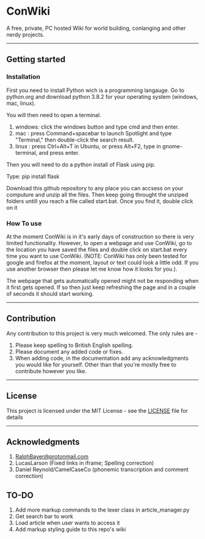 # ConWiki
A free, private, PC hosted Wiki for world building, conlanging and other nerdy projects.

---

## Getting started

### Installation
First you need to install Python wich is a programming langauge. Go to python.org and download python 3.8.2 for your operating system (windows, mac, linux).

You will then need to open a terminal. 
1. windows: click the windows button and type cmd and then enter.
2. mac    : press Command+spacebar to launch Spotlight and type "Terminal," then double-click the search result.
3. linux  : press Ctrl+Alt+T in Ubuntu, or press Alt+F2, type in gnome-terminal, and press enter.

Then you will need to do a python install of Flask using pip.

Type: pip install flask

Download this github repository to any place you can accsess on your computure and unzip all the files. Then keep going throught the unziped folders untill you reach a file called start.bat. Once you find it, double click on it 
  
### How To use
At the moment ConWiki is in it's early days of construction so there is very limited functionality.
However, to open a webpage and use ConWiki, go to the location you have saved the files and double click on
start.bat every time you want to use ConWiki. (NOTE: ConWiki has only been tested for google and firefox at the moment,
layout or text could look a little odd. If you use another browser then please let me know how it looks for you.).

The webpage that gets automatically opened might not be responding when it first gets opened. If so then just keep refreshing the page and in a couple of seconds it should start working.

---

## Contribution
Any contribution to this project is very much welcomed. The only rules are -
1. Please keep spelling to British English spelling.
2. Please document any added code or fixes.
3. When adding code, in the documentation add any acknowledgments you would like for yourself.
Other than that you're mostly free to contribute however you like.


---

## License
This project is licensed under the MIT License - see the [LICENSE](LICENSE) file for details

---

## Acknowledgments
1. RalphBayer@protonmail.com
2. LucasLarson (Fixed links in iframe; Spelling correction)
3. Daniel Reynold/CamelCaseCo (phonemic transcription and comment correction) 

## TO-DO
1. Add more markup commands to the lexer class in article_manager.py
2. Get search bar to work
3. Load article when user wants to access it
4. Add markup styling guide to this repo's wiki
